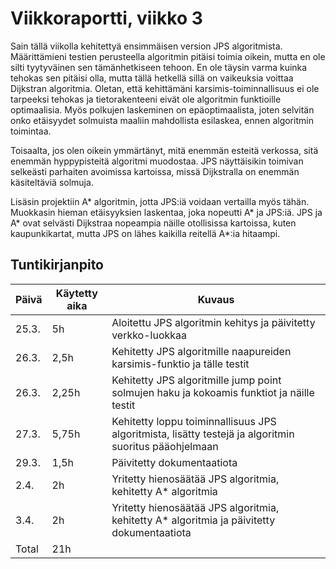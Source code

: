 # Viikkoraportti, viikko 3
Sain tällä viikolla kehitettyä ensimmäisen version JPS algoritmista. Määrittämieni testien perusteella algoritmin pitäisi toimia oikein, mutta en ole silti tyytyväinen sen tämänhetkiseen tehoon. En ole täysin varma kuinka tehokas sen pitäisi olla, mutta tällä hetkellä sillä on vaikeuksia voittaa Dijkstran algoritmia. Oletan, että kehittämäni karsimis-toiminnallisuus ei ole tarpeeksi tehokas ja tietorakenteeni eivät ole algoritmin funktioille optimaalisia. Myös polkujen laskeminen on epäoptimaalista, joten selvitän onko etäisyydet solmuista maaliin mahdollista esilaskea, ennen algoritmin toimintaa.

Toisaalta, jos olen oikein ymmärtänyt, mitä enemmän esteitä verkossa, sitä enemmän hyppypisteitä algoritmi muodostaa. JPS näyttäisikin toimivan selkeästi parhaiten avoimissa kartoissa, missä Dijkstralla on enemmän käsiteltäviä solmuja.

Lisäsin projektiin A* algoritmin, jotta JPS:iä voidaan vertailla myös tähän. Muokkasin hieman etäisyyksien laskentaa, joka nopeutti A* ja JPS:iä. JPS ja A* ovat selvästi Dijkstraa nopeampia näille otollisissa kartoissa, kuten kaupunkikartat, mutta JPS on lähes kaikilla reitellä A*:ia hitaampi.

## Tuntikirjanpito

| Päivä | Käytetty aika | Kuvaus |
| ----- | ------------- | ------ |
| 25.3.  | 5h | Aloitettu JPS algoritmin kehitys ja päivitetty verkko-luokkaa |
| 26.3.  | 2,5h | Kehitetty JPS algoritmille naapureiden karsimis-funktio ja tälle testit  |
| 26.3.  | 2,25h | Kehitetty JPS algoritmille jump point solmujen haku ja kokoamis funktiot ja näille testit  |
| 27.3.  | 5,75h | Kehitetty loppu toiminnallisuus JPS algoritmista, lisätty testejä ja algoritmin suoritus pääohjelmaan  |
| 29.3.  | 1,5h | Päivitetty dokumentaatiota  |
| 2.4.  | 2h | Yritetty hienosäätää JPS algoritmia, kehitetty A* algoritmia  |
| 3.4.  | 2h | Yritetty hienosäätää JPS algoritmia, kehitetty A* algoritmia ja päivitetty dokumentaatiota  |
| Total  | 21h |  |
